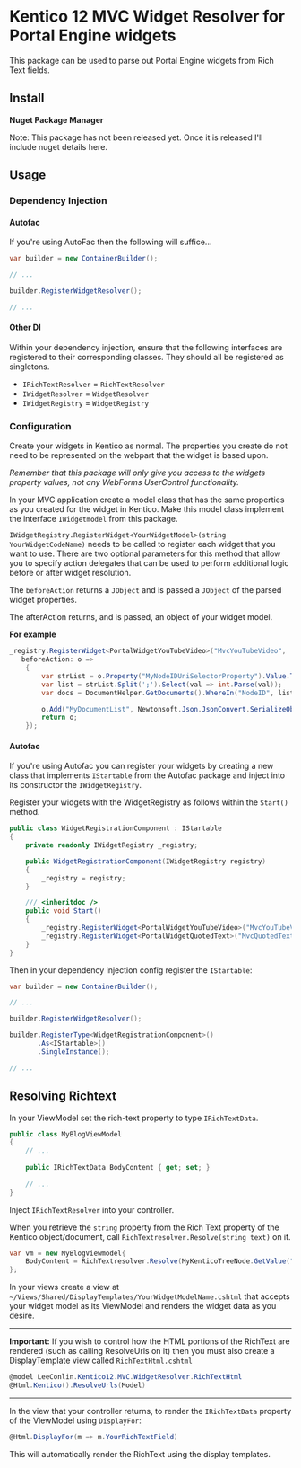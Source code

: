 # Kentico 12 MVC Widget Resolver for Portal Engine widgets

This package can be used to parse out Portal Engine widgets from Rich Text fields.

## Install

**Nuget Package Manager** 

Note: This package has not been released yet. Once it is released I'll include nuget details here.


## Usage

### Dependency Injection

#### Autofac

If you're using AutoFac then the following will suffice...

```csharp
var builder = new ContainerBuilder();

// ...

builder.RegisterWidgetResolver();

// ...
```

#### Other DI

Within your dependency injection, ensure that the following interfaces are registered to their corresponding classes. They should all be registered as singletons.

- `IRichTextResolver` = `RichTextResolver`
- `IWidgetResolver` = `WidgetResolver`
- `IWidgetRegistry` = `WidgetRegistry`

### Configuration

Create your widgets in Kentico as normal. The properties you create do not need to be represented on the webpart that the widget is based upon.

 *Remember that this package will only give you access to the widgets property values, not any WebForms UserControl functionality.*

In your MVC application create a model class that has the same properties as you created for the widget in Kentico. Make this model class implement the interface `IWidgetmodel` from this package.

`IWidgetRegistry.RegisterWidget<YourWidgetModel>(string YourWidgetCodeName)` needs to be called to register each widget that you want to use. There are two optional parameters for this method that allow you to specify action delegates that can be used to perform additional logic before or after widget resolution.

The `beforeAction` returns a `JObject` and is passed a `JObject` of the parsed widget properties.

The afterAction returns, and is passed, an object of your widget model.

**For example**

```csharp
_registry.RegisterWidget<PortalWidgetYouTubeVideo>("MvcYouTubeVideo", 
   beforeAction: o =>
    {
        var strList = o.Property("MyNodeIDUniSelectorProperty").Value.ToString();
        var list = strList.Split(';').Select(val => int.Parse(val));
        var docs = DocumentHelper.GetDocuments().WhereIn("NodeID", list);

        o.Add("MyDocumentList", Newtonsoft.Json.JsonConvert.SerializeObject(docs));
        return o;
    });
```

#### Autofac

If you're using Autofac you can register your widgets by creating a new class that implements `IStartable` from the Autofac package and inject into its constructor the `IWidgetRegistry`.

Register your widgets with the WidgetRegistry as follows within the `Start()` method.

```csharp
public class WidgetRegistrationComponent : IStartable
{
    private readonly IWidgetRegistry _registry;

    public WidgetRegistrationComponent(IWidgetRegistry registry)
    {
        _registry = registry;
    }

    /// <inheritdoc />
    public void Start()
    {
        _registry.RegisterWidget<PortalWidgetYouTubeVideo>("MvcYouTubeVideo");
        _registry.RegisterWidget<PortalWidgetQuotedText>("MvcQuotedText");
    }
}
```

Then in your dependency injection config register the `IStartable`:

```csharp
var builder = new ContainerBuilder();

// ...

builder.RegisterWidgetResolver();

builder.RegisterType<WidgetRegistrationComponent>()
       .As<IStartable>()
       .SingleInstance();

// ...
```

## Resolving Richtext

In your ViewModel set the rich-text property to type `IRichTextData`.

```csharp
public class MyBlogViewModel
{
    // ...
    
    public IRichTextData BodyContent { get; set; }
    
    // ...
}
```

Inject `IRichTextResolver` into your controller.

When you retrieve the `string` property from the Rich Text property of the Kentico object/document, call `RichTextresolver.Resolve(string text)` on it.

```csharp
var vm = new MyBlogViewmodel{
    BodyContent = RichTextresolver.Resolve(MyKenticoTreeNode.GetValue("BodyContent"))
};
```

In your views create a view at `~/Views/Shared/DisplayTemplates/YourWidgetModelName.cshtml` that accepts your widget model as its ViewModel and renders the widget data as you desire.

---

**Important:** If you wish to control how the HTML portions of the RichText are rendered (such as calling ResolveUrls on it) then you must also create a DisplayTemplate view called `RichTextHtml.cshtml`

```csharp
@model LeeConlin.Kentico12.MVC.WidgetResolver.RichTextHtml
@Html.Kentico().ResolveUrls(Model)
```

---

In the view that your controller returns, to render the `IRichTextData` property of the ViewModel using `DisplayFor`:

```csharp
@Html.DisplayFor(m => m.YourRichTextField)
```

This will automatically render the RichText using the display templates.